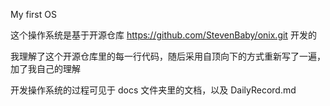 My first OS

这个操作系统是基于开源仓库 https://github.com/StevenBaby/onix.git 开发的

我理解了这个开源仓库里的每一行代码，随后采用自顶向下的方式重新写了一遍，加了我自己的理解

开发操作系统的过程可见于 docs 文件夹里的文档，以及 DailyRecord.md

